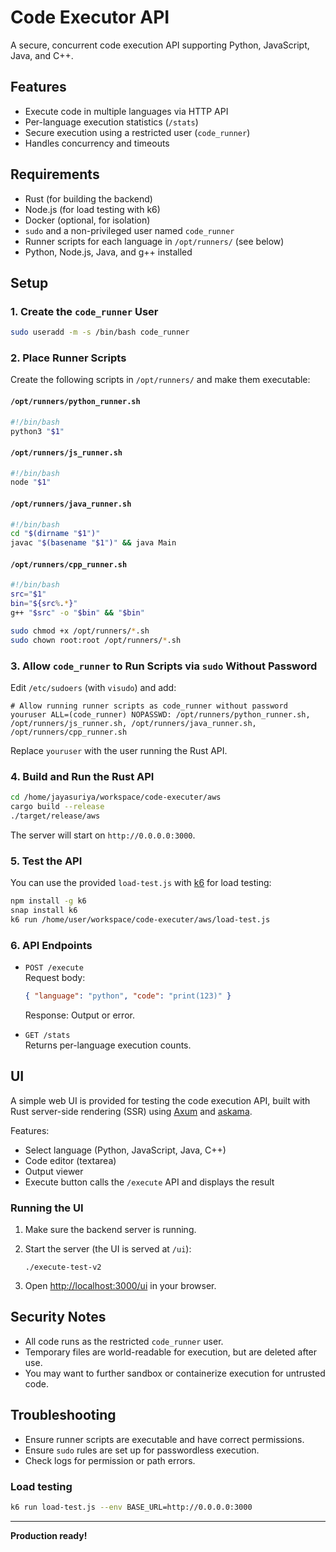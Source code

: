 # Code Executor API

A secure, concurrent code execution API supporting Python, JavaScript, Java, and C++.

## Features

- Execute code in multiple languages via HTTP API
- Per-language execution statistics (`/stats`)
- Secure execution using a restricted user (`code_runner`)
- Handles concurrency and timeouts

## Requirements

- Rust (for building the backend)
- Node.js (for load testing with k6)
- Docker (optional, for isolation)
- `sudo` and a non-privileged user named `code_runner`
- Runner scripts for each language in `/opt/runners/` (see below)
- Python, Node.js, Java, and g++ installed

## Setup

### 1. Create the `code_runner` User

```sh
sudo useradd -m -s /bin/bash code_runner
```

### 2. Place Runner Scripts

Create the following scripts in `/opt/runners/` and make them executable:

#### `/opt/runners/python_runner.sh`
```sh
#!/bin/bash
python3 "$1"
```

#### `/opt/runners/js_runner.sh`
```sh
#!/bin/bash
node "$1"
```

#### `/opt/runners/java_runner.sh`
```sh
#!/bin/bash
cd "$(dirname "$1")"
javac "$(basename "$1")" && java Main
```

#### `/opt/runners/cpp_runner.sh`
```sh
#!/bin/bash
src="$1"
bin="${src%.*}"
g++ "$src" -o "$bin" && "$bin"
```

```sh
sudo chmod +x /opt/runners/*.sh
sudo chown root:root /opt/runners/*.sh
```

### 3. Allow `code_runner` to Run Scripts via `sudo` Without Password

Edit `/etc/sudoers` (with `visudo`) and add:

```
# Allow running runner scripts as code_runner without password
youruser ALL=(code_runner) NOPASSWD: /opt/runners/python_runner.sh, /opt/runners/js_runner.sh, /opt/runners/java_runner.sh, /opt/runners/cpp_runner.sh
```

Replace `youruser` with the user running the Rust API.

### 4. Build and Run the Rust API

```sh
cd /home/jayasuriya/workspace/code-executer/aws
cargo build --release
./target/release/aws
```

The server will start on `http://0.0.0.0:3000`.

### 5. Test the API

You can use the provided `load-test.js` with [k6](https://k6.io/) for load testing:

```sh
npm install -g k6
snap install k6
k6 run /home/user/workspace/code-executer/aws/load-test.js
```

### 6. API Endpoints

- `POST /execute`  
  Request body:  
  ```json
  { "language": "python", "code": "print(123)" }
  ```
  Response: Output or error.

- `GET /stats`  
  Returns per-language execution counts.

## UI

A simple web UI is provided for testing the code execution API, built with Rust server-side rendering (SSR) using [Axum](https://github.com/tokio-rs/axum) and [askama](https://github.com/djc/askama).

Features:
- Select language (Python, JavaScript, Java, C++)
- Code editor (textarea)
- Output viewer
- Execute button calls the `/execute` API and displays the result

### Running the UI

1. Make sure the backend server is running.
2. Start the server (the UI is served at `/ui`):

    ```
    ./execute-test-v2
    ```

3. Open [http://localhost:3000/ui](http://localhost:3000/ui) in your browser.

## Security Notes

- All code runs as the restricted `code_runner` user.
- Temporary files are world-readable for execution, but are deleted after use.
- You may want to further sandbox or containerize execution for untrusted code.

## Troubleshooting

- Ensure runner scripts are executable and have correct permissions.
- Ensure `sudo` rules are set up for passwordless execution.
- Check logs for permission or path errors.

### Load testing
```sh
k6 run load-test.js --env BASE_URL=http://0.0.0.0:3000
```
---

**Production ready!**
